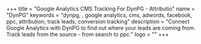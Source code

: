 +++
title = "Google Analytics CMS Tracking For DynPG - Attributio"
name = "DynPG"
keywords = "dynpg, , google analytics, cms, adwords, facebook, ppc, attribution, track leads, conversion tracking"
description = "Connect Google Analytics with DynPG to find out where your leads are coming from. Track leads from the source - from search to ppc."
logo = ""
+++
